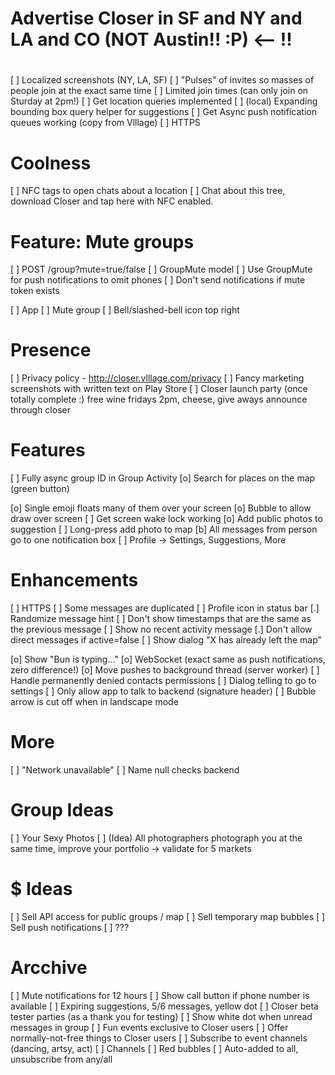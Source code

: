 
#
# Advertise Closer in SF and NY and LA and CO (NOT Austin!! :P)                  <-- !!
#

[ ] Localized screenshots (NY, LA, SF)
[ ] "Pulses" of invites so masses of people join at the exact same time
    [ ] Limited join times (can only join on Sturday at 2pm!)
[ ] Get location queries implemented
    [ ] (local) Expanding bounding box query helper for suggestions
[ ] Get Async push notification queues working (copy from Vlllage)
[ ] HTTPS

# Coolness

 [ ] NFC tags to open chats about a location
    [ ] Chat about this tree, download Closer and tap here with NFC enabled.

# Feature: Mute groups

[ ] POST /group?mute=true/false
    [ ] GroupMute model
        [ ] Use GroupMute for push notifications to omit phones
    [ ] Don't send notifications if mute token exists

[ ] App
    [ ] Mute group
        [ ] Bell/slashed-bell icon top right


# Presence

 [ ] Privacy policy - http://closer.vlllage.com/privacy
 [ ] Fancy marketing screenshots with written text on Play Store
 [ ] Closer launch party (once totally complete :) free wine fridays 2pm, cheese, give aways announce through closer

# Features

 [ ] Fully async group ID in Group Activity
 [o] Search for places on the map (green button)

 [o] Single emoji floats many of them over your screen
    [o] Bubble to allow draw over screen
    [ ] Get screen wake lock working
 [o] Add public photos to suggestion
 [ ] Long-press add photo to map
 [b] All messages from person go to one notification box
 [ ] Profile -> Settings, Suggestions, More

# Enhancements

 [ ] HTTPS
 [ ] Some messages are duplicated
 [ ] Profile icon in status bar
 [.] Randomize message hint
 [ ] Don't show timestamps that are the same as the previous message
 [ ] Show no recent activity message
 [.] Don't allow direct messages if active=false
    [ ] Show dialog "X has already left the map"

 [o] Show "Bun is typing..."
 [o] WebSocket (exact same as push notifications, zero difference!)
 [o] Move pushes to background thread (server worker)
 [ ] Handle permanently denied contacts permissions
    [ ] Dialog telling to go to settings
 [ ] Only allow app to talk to backend (signature header)
 [ ] Bubble arrow is cut off when in landscape mode

# More

 [ ] "Network unavailable"
 [ ] Name null checks backend

# Group Ideas

 [ ] Your Sexy Photos
 [ ] (Idea) All photographers photograph you at the same time, improve your portfolio -> validate for 5 markets
 
 # $ Ideas
 
  [ ] Sell API access for public groups / map
  [ ] Sell temporary map bubbles
  [ ] Sell push notifications
  [ ] ???
  
# Arcchive

 [ ] Mute notifications for 12 hours
 [ ] Show call button if phone number is available
 [ ] Expiring suggestions, 5/6 messages, yellow dot
 [ ] Closer beta tester parties (as a thank you for testing)
 [ ] Show white dot when unread messages in group
 [ ] Fun events exclusive to Closer users
    [ ] Offer normally-not-free things to Closer users
    [ ] Subscribe to event channels (dancing, artsy, act)
        [ ] Channels
        [ ] Red bubbles
        [ ] Auto-added to all, unsubscribe from any/all